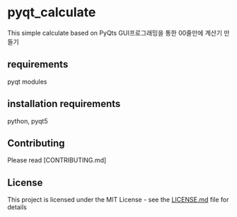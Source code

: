 # pyqt_calculate
This simple calculate based on PyQts
GUI프로그래밍을 통한 00줄만에 계산기 만들기

 ## requirements
   pyqt modules
 
 ## installation requirements
 python, pyqt5 


## Contributing

Please read [CONTRIBUTING.md]

## License

This project is licensed under the MIT License - see the [LICENSE.md](LICENSE.md) file for details

